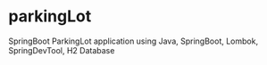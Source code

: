 # parkingLot
SpringBoot ParkingLot application using Java, SpringBoot, Lombok, SpringDevTool, H2 Database
